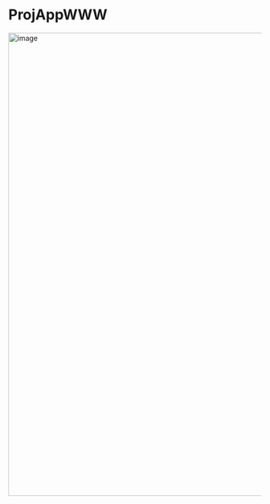# ProjAppWWW

<img width="922" alt="image" src="https://github.com/user-attachments/assets/27cdbc14-ea91-488d-a0b8-e4cf18424bd1" />

